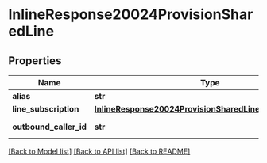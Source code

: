# InlineResponse20024ProvisionSharedLine

## Properties
Name | Type | Description | Notes
------------ | ------------- | ------------- | -------------
**alias** | **str** | Alias. | [optional] 
**line_subscription** | [**InlineResponse20024ProvisionSharedLineLineSubscription**](InlineResponse20024ProvisionSharedLineLineSubscription.md) |  | [optional] 
**outbound_caller_id** | **str** | Outbound caller ID. | [optional] 

[[Back to Model list]](../README.md#documentation-for-models) [[Back to API list]](../README.md#documentation-for-api-endpoints) [[Back to README]](../README.md)

